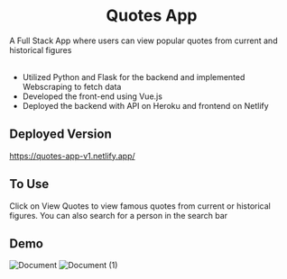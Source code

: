 <h1 align ="center" > Quotes App </h1>
A Full Stack App where users can view popular quotes from current and historical figures 
</br>
</br>

- Utilized Python and Flask for the backend and implemented Webscraping to fetch data </br>
- Developed the front-end using Vue.js </br>
- Deployed the backend with API on Heroku and frontend on Netlify </br>

## Deployed Version

https://quotes-app-v1.netlify.app/

## To Use

Click on View Quotes to view famous quotes from current or historical figures.
You can also search for a person in the search bar

## Demo

![Document](https://user-images.githubusercontent.com/79553858/149013327-16ea8242-5a51-46c2-96dd-82d21d78eb4a.gif)
![Document (1)](https://user-images.githubusercontent.com/79553858/149013334-0082c05b-e198-4a69-bfc7-5bfb83318714.gif)
